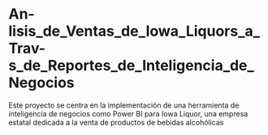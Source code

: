 # An-lisis_de_Ventas_de_Iowa_Liquors_a_Trav-s_de_Reportes_de_Inteligencia_de_Negocios
Este proyecto se centra en la implementación de una herramienta de inteligencia de  negocios como Power BI para Iowa Liquor, una empresa estatal dedicada a la venta  de productos de bebidas alcohólicas
